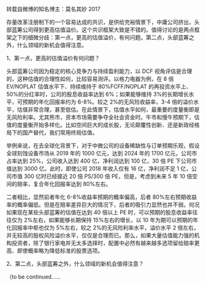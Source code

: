 转载自微博的知名博主：莫名其妙 2017

存量改革注册制下的一个容易达成的共识，是供给充裕情景下，中庸公司挤出，头部蓝筹公司得到更高估值溢价。这个共识框架大致是不错的。值得讨论的是两点框架之下的细微分歧：第一点，更高的估值溢价，有何问题。第二点，头部蓝筹之外，什么领域的新机会值得注意。

<!--more-->

1、第一点，更高的估值溢价有何问题？

头部蓝筹公司因为稳定的核心竞争力与持续盈利能力，以 DCF 视角评估是合理的，这种估值的合理性如何，比较容易测评。以格力电器为例，在 8 倍 EV/NOPLAT 估值水平下、持续维持于 80%FCFF/NOPLAT 的再投资水平上、50%的分红率时，公司的股息收益率达到 6%；如果能够维持 3%的长期增长水平，可预期的年化回报率约为 6-8%。较之 2%的无风险收益率，3-4 倍的溢价水平，估值非常合理，甚至低估。在此情景下，估值水平如何，最重要的度量衡即是无风险利率。尤其熊市，资本市场需要争夺全社会资金时。牛市和慢牛预期下，估值的度量衡开始多样化。比如空间巨大的成长股，无论颠覆性创新、还是新政经格局下的国产替代，我们常用终局估值。

举例来说，在去全球化背景下，对于中微公司的设备稀缺性与订单预期乐观，假设全球刻蚀设备市场从 2019 年的 1000 亿元，达到 2024 年的 1700 亿元，公司市占率达到 25%，公司收入达到 400 亿，净利润达到 100 亿，30 倍 PE 下公司市值达到 3000 亿。此时，即使公司 2018 年收入仅有 16 亿，净利润不足 1 亿，公司市值 300 亿时已经接近 20 倍 PS/300 倍 PE，但是，考虑到未来 5 年 10 倍空间的赔率，复合年化回报率达到 80%左右。

二者相比，显然前者年化 6-8%收益率预期的概率偏高，后者 80%左右预期收益率的概率偏低。但是在赔率差异巨大的情况下，后者的吸引力显然也并不弱。何况如果现在某些头部蓝筹的估值在达到 40 倍以上 PE 时，可以预期的股息收益率往往仅为 2%左右，如果能够长期保持 15%左右的增长，以 10 年为期可以预期的年化回报率中枢也仅为 5%左右，较之 2%的无风险利率水平，溢价水平 2 倍左右，并无较高的股权风险溢价水平，仅仅是合理而已。那么，如果大量估值能力强的机构投资者，除了银行家电并无太多选择时，配置中必然有越来越多选项留给赔率更高、即使概率略为降低标准的股票选项。

2、第二点，头部蓝筹之外，什么领域的新机会值得注意？

（to be continued……
